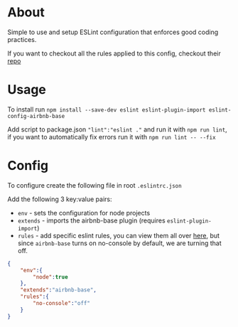 # About
Simple to use and setup ESLint configuration that enforces good coding practices.

If you want to checkout all the rules applied to this config, checkout their [repo](https://github.com/airbnb/javascript)

# Usage
To install run `npm install --save-dev eslint eslint-plugin-import eslint-config-airbnb-base`

Add script to package.json `"lint":"eslint ."` and run it with `npm run lint`, if you want to automatically fix errors run it with `npm run lint -- --fix`

# Config
To configure create the following file in root `.eslintrc.json`

Add the following 3 key:value pairs:

- `env` - sets the configuration for node projects
- `extends` - imports the airbnb-base plugin (requires `eslint-plugin-import`)
- `rules` - add specific eslint rules, you can view them all over [here](https://eslint.org/docs/latest/rules/), but since `airbnb-base` turns on no-console by default, we are turning that off.

```json
{
    "env":{
        "node":true
    },
    "extends":"airbnb-base",
    "rules":{
        "no-console":"off"
    }
}
``` 